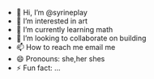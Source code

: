 - 👋 Hi, I’m @syrineplay
- 👀 I’m interested in art
- 🌱 I’m currently learning math
- 💞️ I’m looking to collaborate on building
- 📫 How to reach me email me 
- 😄 Pronouns: she,her shes
- ⚡ Fun fact: ...

<!---
syrineplay/syrineplay is a ✨ special ✨ repository because its `README.md` (this file) appears on your GitHub profile.
You can click the Preview link to take a look at your changes.
--->
